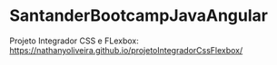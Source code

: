 # SantanderBootcampJavaAngular
Projeto Integrador CSS e FLexbox: https://nathanyoliveira.github.io/projetoIntegradorCssFlexbox/
